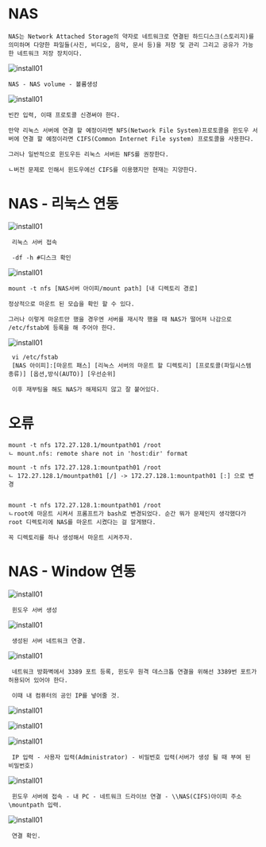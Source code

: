 # NAS

```
NAS는 Network Attached Storage의 약자로 네트워크로 연결된 하드디스크(스토리지)를 의미하며 다양한 파일들(사진, 비디오, 음악, 문서 등)을 저장 및 관리 그리고 공유가 가능한 네트워크 저장 장치이다.
```

 ![install01](./img/KTcoud/NAS/NAS01.png)

 ```
 NAS - NAS volume - 볼륨생성
 ```

 ![install01](./img/KTcoud/NAS/NAS02.png)

 ```
 빈칸 입력, 이때 프로토콜 신경써야 한다.

 만약 리눅스 서버에 연결 할 예정이라면 NFS(Network File System)프로토콜을 윈도우 서버에 연결 할 예정이라면 CIFS(Common Internet File system) 프로토콜을 사용한다.

 그러나 일반적으로 윈도우든 리눅스 서버든 NFS를 권장한다.

 ㄴ버전 문제로 인해서 윈도우에선 CIFS를 이용했지만 현재는 지양한다.
 ```
 

# NAS - 리눅스 연동

![install01](./img/KTcoud/NAS/NAS03.png)

```
 리눅스 서버 접속

 -df -h #디스크 확인
```
![install01](./img/KTcoud/NAS/NAS04.png)

```
mount -t nfs [NAS서버 아이피/mount path] [내 디렉토리 경로] 

정상적으로 마운트 된 모습을 확인 할 수 있다.

그러나 이렇게 마운트만 했을 경우엔 서버를 재시작 했을 때 NAS가 떨어져 나감으로 /etc/fstab에 등록을 해 주어야 한다.
```

![install01](./img/KTcoud/NAS/NAS05.png)

```
 vi /etc/fstab
 [NAS 아이피]:[마운트 패스] [리눅스 서버의 마운트 할 디렉토리] [프로토콜(파일시스템 종류)] [옵션,방식(AUTO)] [우선순위]

 이후 재부팅을 해도 NAS가 해제되지 않고 잘 붙어있다.
```

# 오류

```
mount -t nfs 172.27.128.1/mountpath01 /root
ㄴ mount.nfs: remote share not in 'host:dir' format

mount -t nfs 172.27.128.1:mountpath01 /root
ㄴ 172.27.128.1/mountpath01 [/] -> 172.27.128.1:mountpath01 [:] 으로 변경


mount -t nfs 172.27.128.1:mountpath01 /root
ㄴroot에 마운트 시켜서 프롬프트가 bash로 변경되었다. 순간 뭐가 문제인지 생각했다가 root 디렉토리에 NAS를 마운트 시켰다는 걸 알게됐다.

꼭 디렉토리를 하나 생성해서 마운트 시켜주자.
```

# NAS - Window 연동

![install01](./img/KTcoud/NAS/NAS06.png)

```
 윈도우 서버 생성
```

![install01](./img/KTcoud/NAS/NAS07.png)

```
 생성된 서버 네트워크 연결.
```

![install01](./img/KTcoud/NAS/NAS08.png)

```
 네트워크 방화벽에서 3389 포트 등록, 윈도우 원격 데스크톱 연결을 위해선 3389번 포트가 허용되어 있어야 한다.

 이때 내 컴퓨터의 공인 IP를 넣어줄 것.
```

![install01](./img/KTcoud/NAS/NAS09.png)

![install01](./img/KTcoud/NAS/NAS10.png)

![install01](./img/KTcoud/NAS/NAS11.png)

```
 IP 입력 - 사용자 입력(Administrator) - 비밀번호 입력(서버가 생성 될 때 부여 된 비밀번호)
```

![install01](./img/KTcoud/NAS/NAS12.png)

```
 윈도우 서버에 접속 - 내 PC - 네트워크 드라이브 연결 - \\NAS(CIFS)아이피 주소\mountpath 입력.
```

![install01](./img/KTcoud/NAS/NAS13.png)

```
 연결 확인.
```
